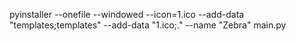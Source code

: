 pyinstaller --onefile --windowed --icon=1.ico  --add-data "templates;templates" --add-data "1.ico;." --name "Zebra" main.py
